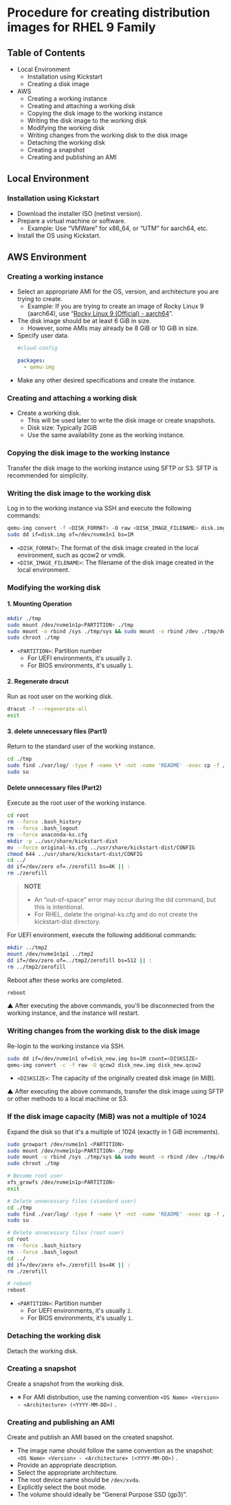 # Procedure for creating distribution images for RHEL 9 Family

## Table of Contents

- Local Environment
  - Installation using Kickstart
  - Creating a disk image
- AWS
  - Creating a working instance
  - Creating and attaching a working disk
  - Copying the disk image to the working instance
  - Writing the disk image to the working disk
  - Modifying the working disk
  - Writing changes from the working disk to the disk image
  - Detaching the working disk
  - Creating a snapshot
  - Creating and publishing an AMI

## Local Environment

### Installation using Kickstart

- Download the installer ISO (netinst version).
- Prepare a virtual machine or software.
  - Example: Use “VMWare” for x86_64, or “UTM” for aarch64, etc.
- Install the OS using Kickstart.

## AWS Environment

### Creating a working instance

- Select an appropriate AMI for the OS, version, and architecture you are trying to create.
  - Example: If you are trying to create an image of Rocky Linux 9 (aarch64), use “[Rocky Linux 9 (Official) - aarch64](https://aws.amazon.com/marketplace/pp/prodview-6ihwigagrts66)”.
- The disk image should be at least 6 GiB in size.
  - However, some AMIs may already be 8 GiB or 10 GiB in size.
- Specify user data.
  ```yaml
  #cloud-config
  
  packages:
    - qemu-img
  ```
- Make any other desired specifications and create the instance.

### Creating and attaching a working disk

- Create a working disk.
  - This will be used later to write the disk image or create snapshots.
  - Disk size: Typically 2GiB
  - Use the same availability zone as the working instance.

### Copying the disk image to the working instance

Transfer the disk image to the working instance using SFTP or S3. SFTP is recommended for simplicity.

### Writing the disk image to the working disk

Log in to the working instance via SSH and execute the following commands:

```bash
qemu-img convert -f <DISK_FORMAT> -O raw <DISK_IMAGE_FILENAME> disk.img
sudo dd if=disk.img of=/dev/nvme1n1 bs=1M
```

- `<DISK_FORMAT>`: The format of the disk image created in the local environment, such as qcow2 or vmdk.
- `<DISK_IMAGE_FILENAME>`: The filename of the disk image created in the local environment.

### Modifying the working disk

#### 1. Mounting Operation

```bash
mkdir ./tmp
sudo mount /dev/nvme1n1p<PARTITION> ./tmp
sudo mount -o rbind /sys ./tmp/sys && sudo mount -o rbind /dev ./tmp/dev && sudo mount -t proc none ./tmp/proc
sudo chroot ./tmp
```

- `<PARTITION>`: Partition number
  - For UEFI environments, it's usually `2`.
  - For BIOS environments, it's usually `1`.

#### 2. Regenerate dracut

Run as root user on the working disk.

```bash
dracut -f --regenerate-all
exit
```

#### 3. delete unnecessary files (Part1)

Return to the standard user of the working instance.

```bash
cd ./tmp
sudo find ./var/log/ -type f -name \* -not -name 'README' -exec cp -f /dev/null {} \;
sudo su
```

#### Delete unnecessary files (Part2)

Execute as the root user of the working instance.

```bash
cd root
rm --force .bash_history
rm --force .bash_logout
rm --force anaconda-ks.cfg
mkdir -p ../usr/share/kickstart-dist
mv --force original-ks.cfg ../usr/share/kickstart-dist/CONFIG
chmod 644 ../usr/share/kickstart-dist/CONFIG
cd ../
dd if=/dev/zero of=./zerofill bs=4K || :
rm ./zerofill
```

> **NOTE**
> - An “out-of-space” error may occur during the dd command, but this is intentional.
> - For RHEL, delete the original-ks.cfg and do not create the kickstart-dist directory.

For UEFI environment, execute the following additional commands:

```bash
mkdir ../tmp2
mount /dev/nvme1n1p1 ../tmp2
dd if=/dev/zero of=../tmp2/zerofill bs=512 || :
rm ../tmp2/zerofill
```

Reboot after these works are completed.

```bash
reboot
```

▲ After executing the above commands, you'll be disconnected from the working instance, and the instance will restart.

### Writing changes from the working disk to the disk image

Re-login to the working instance via SSH.

```bash
sudo dd if=/dev/nvme1n1 of=disk_new.img bs=1M count=<DISKSIZE>
qemu-img convert -c -f raw -O qcow2 disk_new.img disk_new.qcow2
```

- `<DISKSIZE>`: The capacity of the originally created disk image (in MiB).

▲ After executing the above commands, transfer the disk image using SFTP or other methods to a local machine or S3.

### If the disk image capacity (MiB) was not a multiple of 1024

Expand the disk so that it's a multiple of 1024 (exactly in 1 GiB increments).

```bash
sudo growpart /dev/nvme1n1 <PARTITION>
sudo mount /dev/nvme1n1p<PARTITION> ./tmp
sudo mount -o rbind /sys ./tmp/sys && sudo mount -o rbind /dev ./tmp/dev && sudo mount -t proc none ./tmp/proc
sudo chroot ./tmp

# Become root user
xfs_growfs /dev/nvme1n1p<PARTITION>
exit

# Delete unnecessary files (standard user)
cd ./tmp
sudo find ./var/log/ -type f -name \* -not -name 'README' -exec cp -f /dev/null {} \;
sudo su

# Delete unnecessary files (root user)
cd root
rm --force .bash_history
rm --force .bash_logout
cd ../
dd if=/dev/zero of=./zerofill bs=4K || :
rm ./zerofill

# reboot
reboot
```

- `<PARTITION>`: Partition number
  - For UEFI environments, it's usually `2`.
  - For BIOS environments, it's usually `1`.

### Detaching the working disk

Detach the working disk.

### Creating a snapshot

Create a snapshot from the working disk.

- ※ For AMI distribution, use the naming convention `<OS Name> <Version> - <Architecture> (<YYYY-MM-DD>)` .

### Creating and publishing an AMI

Create and publish an AMI based on the created snapshot.

- The image name should follow the same convention as the snapshot: `<OS Name> <Version> - <Architecture> (<YYYY-MM-DD>)` .
- Provide an appropriate description.
- Select the appropriate architecture.
- The root device name should be `/dev/xvda`.
- Explicitly select the boot mode.
- The volume should ideally be “General Purpose SSD (gp3)”.
